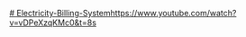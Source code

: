 [# Electricity-Billing-System](https://www.youtube.com/watch?v=vDPeXzqKMc0&t=8s)https://www.youtube.com/watch?v=vDPeXzqKMc0&t=8s
